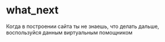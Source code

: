 # what_next
Когда в построении сайта ты не знаешь, что делать дальше, воспользуйся данным виртуальным помощником
